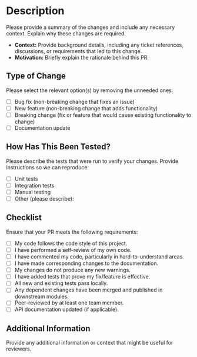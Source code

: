 # Description

Please provide a summary of the changes and include any necessary context. Explain why these changes are required.

- **Context:** Provide background details, including any ticket references, discussions, or requirements that led to this change.
- **Motivation:** Briefly explain the rationale behind this PR.

## Type of Change

Please select the relevant option(s) by removing the unneeded ones:

- [ ] Bug fix (non-breaking change that fixes an issue)
- [ ] New feature (non-breaking change that adds functionality)
- [ ] Breaking change (fix or feature that would cause existing functionality to change)
- [ ] Documentation update

## How Has This Been Tested?

Please describe the tests that were run to verify your changes. Provide instructions so we can reproduce:

- [ ] Unit tests
- [ ] Integration tests
- [ ] Manual testing
- [ ] Other (please describe):

## Checklist

Ensure that your PR meets the following requirements:

- [ ] My code follows the code style of this project.
- [ ] I have performed a self-review of my own code.
- [ ] I have commented my code, particularly in hard-to-understand areas.
- [ ] I have made corresponding changes to the documentation.
- [ ] My changes do not produce any new warnings.
- [ ] I have added tests that prove my fix/feature is effective.
- [ ] All new and existing tests pass locally.
- [ ] Any dependent changes have been merged and published in downstream modules.
- [ ] Peer-reviewed by at least one team member.
- [ ] API documentation updated (if applicable).

## Additional Information

Provide any additional information or context that might be useful for reviewers.
